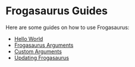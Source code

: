 # Frogasaurus Guides
Here are some guides on how to use Frogasaurus:
* [Hello World](hello-world.md)
* [Frogasaurus Arguments](arguments-frogasaurus.md)
* [Custom Arguments](arguments.md)
* [Updating Frogasaurus](updating-frogasaurus.md)
